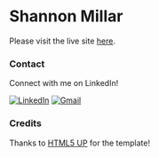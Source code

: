 # Shannon Millar

Please visit the live site [here](https://shanenak.github.io/portfolio/).

### Contact

Connect with me on LinkedIn!

<a href="https://www.linkedin.com/in/shannonnmillar">![LinkedIn](https://img.shields.io/badge/LinkedIn-0077B5?style=for-the-badge&logo=linkedin&logoColor=white)</a>
<a href="mailto:millar.shan@gmail.com">![Gmail](https://img.shields.io/badge/Gmail-D14836?style=for-the-badge&logo=gmail&logoColor=white)</a>

### Credits

Thanks to [HTML5 UP](http://html5up.net/) for the template!
